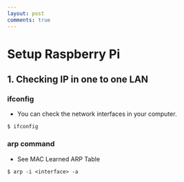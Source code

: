 ```yaml
---
layout: post
comments: true
---
```


# Setup Raspberry Pi

## 1. Checking IP in one to one LAN

### ifconfig

* You can check the network interfaces in your computer.
```
$ ifconfig
```

### arp command

* See MAC Learned ARP Table

```
$ arp -i <interface> -a
```
